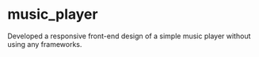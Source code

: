 # music_player
Developed a responsive front-end design of a simple music player without using any frameworks.
